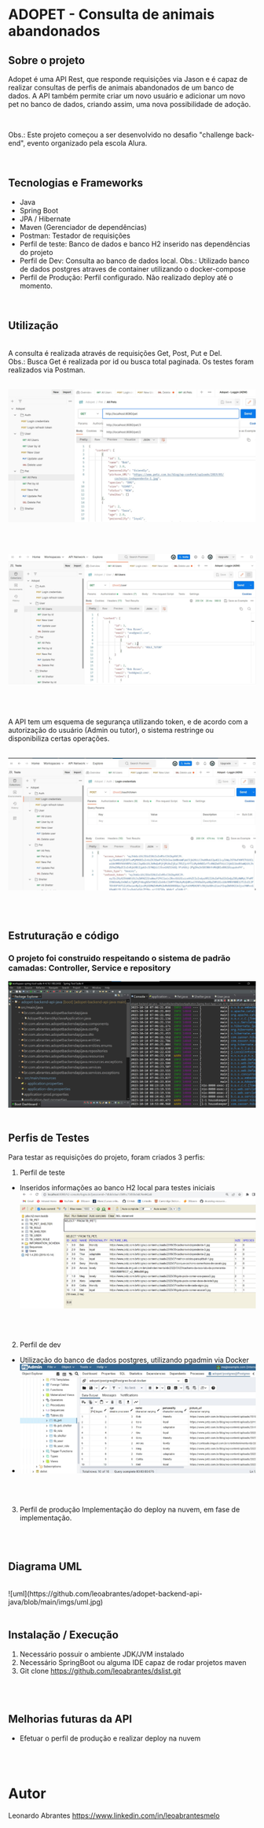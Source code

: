 # ADOPET - Consulta de animais abandonados

## Sobre o projeto
Adopet é uma API Rest, que responde requisições via Jason e é capaz de realizar consultas de perfis de animais abandonados de um banco de dados. A API também permite criar um novo usuário e adicionar um novo pet no banco de dados, criando assim, uma nova possibilidade de adoção.

<br />

Obs.: Este projeto começou a ser desenvolvido no desafio "challenge back-end", evento organizado pela escola Alura.

<br />  

## Tecnologias e Frameworks
- Java
- Spring Boot
- JPA / Hibernate
- Maven (Gerenciador de dependências)
- Postman: Testador de requisições
- Perfil de teste: Banco de dados e banco H2 inserido nas dependências do projeto
- Perfil de Dev: Consulta ao banco de dados local. Obs.: Utilizado banco de dados postgres atraves de container utilizando o docker-compose
- Perfil de Produção: Perfil configurado. Não realizado deploy até o momento.

<br />  

## Utilização
<br />
A consulta é realizada através de requisições Get, Post, Put e Del. 
<br />
Obs.: Busca Get é realizada por id ou busca total paginada. Os testes foram realizados via Postman.

<br />
<br />

![postmanpets](https://github.com/leoabrantes/adopet-backend-api-java/blob/main/imgs/postmanpets.jpg)

<br />
<br />

![postmanusers](https://github.com/leoabrantes/adopet-backend-api-java/blob/main/imgs/postmanusers.jpg)

<br />
<br />

A API tem um esquema de segurança utilizando token, e de acordo com a autorização do usuário (Admin ou tutor), o sistema restringe ou disponibiliza certas operações.
<br />
<br />

![postman_token](https://github.com/leoabrantes/adopet-backend-api-java/blob/main/imgs/postman_token.jpg)

<br />
<br />


## Estruturação e código
### O projeto foi construido respeitando o sistema de padrão camadas: Controller, Service e repository
![spring](https://github.com/leoabrantes/adopet-backend-api-java/blob/main/imgs/spring.jpg)
<br />
<br />



## Perfis de Testes
Para testar as requisições do projeto, foram criados 3 perfis:

1) Perfil de teste
- Inseridos informações ao banco H2 local para testes iniciais
  <br />
![bancoh2](https://github.com/leoabrantes/adopet-backend-api-java/blob/main/imgs/bancoh2.jpg)
<br />
<br />

2) Perfil de dev
- Utilização do banco de dados postgres, utilizando pgadmin via Docker <br />
- ![pgadmin](https://github.com/leoabrantes/adopet-backend-api-java/blob/main/imgs/pgadmin.jpg)
  
<br />
<br />
   
3) Perfil de produção
   Implementação do deploy na nuvem, em fase de implementação.

<br />
<br />

## Diagrama UML
<br />
![uml](https://github.com/leoabrantes/adopet-backend-api-java/blob/main/imgs/uml.jpg)

<br />
<br />


## Instalação / Execução
1. Necessário possuir o ambiente JDK/JVM instalado
2. Necessário SpringBoot ou alguma IDE capaz de rodar projetos maven
3. Git clone https://github.com/leoabrantes/dslist.git

<br />
<br />


## Melhorias futuras da API
-  Efetuar o perfil de produção e realizar deploy na nuvem

<br />
<br />


# Autor

Leonardo Abrantes
https://www.linkedin.com/in/leoabrantesmelo
